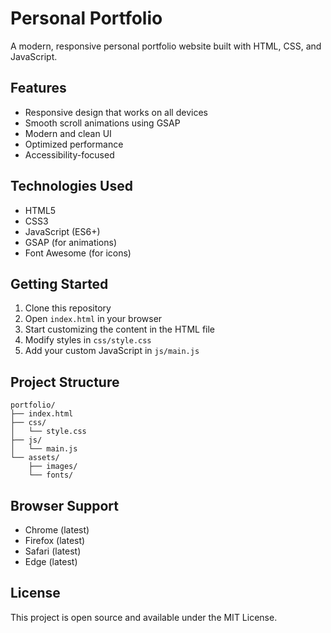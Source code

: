 # Personal Portfolio

A modern, responsive personal portfolio website built with HTML, CSS, and JavaScript.

## Features

- Responsive design that works on all devices
- Smooth scroll animations using GSAP
- Modern and clean UI
- Optimized performance
- Accessibility-focused

## Technologies Used

- HTML5
- CSS3
- JavaScript (ES6+)
- GSAP (for animations)
- Font Awesome (for icons)

## Getting Started

1. Clone this repository
2. Open `index.html` in your browser
3. Start customizing the content in the HTML file
4. Modify styles in `css/style.css`
5. Add your custom JavaScript in `js/main.js`

## Project Structure

```
portfolio/
├── index.html
├── css/
│   └── style.css
├── js/
│   └── main.js
└── assets/
    ├── images/
    └── fonts/
```

## Browser Support

- Chrome (latest)
- Firefox (latest)
- Safari (latest)
- Edge (latest)

## License

This project is open source and available under the MIT License. 